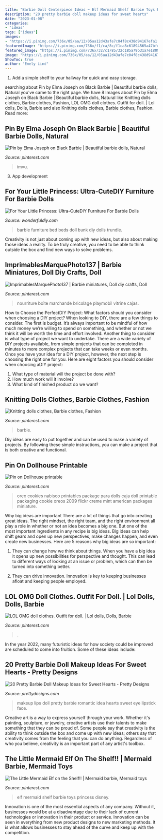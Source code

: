 ```yaml
---
title: "Barbie Doll Centerpiece Ideas ~ Elf Mermaid Shelf Barbie Toys Princess Disney"
description: "20 pretty barbie doll makeup ideas for sweet hearts"
date: "2023-01-08"
categories:
- "ideas"
tags: ["ideas"]
images:
- "https://i.pinimg.com/736x/05/aa/12/05aa12d43afe7c04f8c438d94167efa1.jpg"
featuredImage: "https://i.pinimg.com/736x/f1/ca/8c/f1ca8c61894565a47bfc779fd384faa1.jpg"
featured_image: "https://i.pinimg.com/736x/32/c1/85/32c185a79b31a7e18092a2f9a62af8b9--nabisco-oreo-miniature-food.jpg"
image: "https://i.pinimg.com/736x/05/aa/12/05aa12d43afe7c04f8c438d94167efa1.jpg"
ShowToc: true
author: "Emely Lind"
---
```



1. Add a simple shelf to your hallway for quick and easy storage.

	

		
searching about Pin by Elma Joseph on Black Barbie | Beautiful barbie dolls, Natural you've came to the right page. We have 8 Images about Pin by Elma Joseph on Black Barbie | Beautiful barbie dolls, Natural like Knitting dolls clothes, Barbie clothes, Fashion, LOL OMG doll clothes. Outfit for doll. | Lol dolls, Dolls, Barbie and also Knitting dolls clothes, Barbie clothes, Fashion. Read more:
		
    
## Pin By Elma Joseph On Black Barbie | Beautiful Barbie Dolls, Natural

<img loading=lazy src="https://i.pinimg.com/736x/f1/ca/8c/f1ca8c61894565a47bfc779fd384faa1.jpg" onerror="this.onerror=null;this.src='https://tse2.mm.bing.net/th?id=OIP.mZO3jL7qeF1brOIu11BEywHaKM&amp;pid=15.1';" alt="Pin by Elma Joseph on Black Barbie | Beautiful barbie dolls, Natural">

_Source: pinterest.com_

>imvu. 

	

3. App development 

    
## For Your Little Princess: Ultra-CuteDIY Furniture For Barbie Dolls

<img loading=lazy src="https://cdn.wonderfuldiy.com/wp-content/uploads/2018/09/Barbie-bunk-beds-with-a-trundle-bed.jpg" onerror="this.onerror=null;this.src='https://tse2.mm.bing.net/th?id=OIP.AH2XQUen0AFhC50Z7tVVMwHaHx&amp;pid=15.1';" alt="For Your Little Princess: Ultra-CuteDIY Furniture For Barbie Dolls">

_Source: wonderfuldiy.com_

>barbie furniture bed beds doll bunk diy dolls trundle. 

	

Creativity is not just about coming up with new ideas, but also about making those ideas a reality. To be truly creative, you need to be able to think outside the box and find new ways to solve problems.

    
## ImprimablesMarquePhoto137 | Barbie Miniatures, Doll Diy Crafts, Doll

<img loading=lazy src="https://i.pinimg.com/736x/05/aa/12/05aa12d43afe7c04f8c438d94167efa1.jpg" onerror="this.onerror=null;this.src='https://tse4.mm.bing.net/th?id=OIP.qA6wp4zeWwYjckmVM-b3TgHaL_&amp;pid=15.1';" alt="ImprimablesMarquePhoto137 | Barbie miniatures, Doll diy crafts, Doll">

_Source: pinterest.com_

>nourriture boîte marchande bricolage playmobil vitrine cajas. 

	

How to Choose the PerfectDIY Project: What factors should you consider when choosing a DIY project?
When looking to DIY, there are a few things to consider. The first is budget. It’s always important to be mindful of how much money we’re willing to spend on something, and whether or not we think it will be worth the time and effort involved. Another thing to consider is what type of project we want to undertake. There are a wide variety of DIY projects available, from simple projects that can be completed in minutes to more complex projects that can take weeks or even months. Once you have your idea for a DIY project, however, the next step is choosing the right one for you. Here are eight factors you should consider when choosing aDIY project: 
1) What type of material will the project be done with?
2) How much work will it involve?
3) What kind of finished product do we want?

    
## Knitting Dolls Clothes, Barbie Clothes, Fashion

<img loading=lazy src="https://i.pinimg.com/736x/27/03/47/270347ddf3d3d4f9dcec600acab22430.jpg" onerror="this.onerror=null;this.src='https://tse3.mm.bing.net/th?id=OIP.ahZ4hGGJXtOfmUTvpd3vwAHaLU&amp;pid=15.1';" alt="Knitting dolls clothes, Barbie clothes, Fashion">

_Source: pinterest.com_

>barbie. 

	

Diy ideas are easy to put together and can be used to make a variety of projects. By following these simple instructions, you can make a project that is both creative and functional.

    
## Pin On Dollhouse Printable

<img loading=lazy src="https://i.pinimg.com/736x/32/c1/85/32c185a79b31a7e18092a2f9a62af8b9--nabisco-oreo-miniature-food.jpg" onerror="this.onerror=null;this.src='https://tse4.mm.bing.net/th?id=OIP.kueNBrHZw3ZRomsSHfMNjwHaKU&amp;pid=15.1';" alt="Pin on Dollhouse printable">

_Source: pinterest.com_

>oreo cookies nabisco printables package para dolls caja doll printable packaging cookie oreos 2009 flickr creme mint american packages miniature. 

	

Why big ideas are important
There are a lot of things that go into creating great ideas. The right mindset, the right team, and the right environment all play a role in whether or not an idea becomes a big one. But one of the most important ingredients in any recipe is big ideas. Big ideas can help shift gears and open up new perspectives, make changes happen, and even create new businesses. Here are 5 reasons why big ideas are so important: 
1. They can change how we think about things. When you have a big idea it opens up new possibilities for perspective and thought. This can lead to different ways of looking at an issue or problem, which can then be turned into something better. 

2. They can drive innovation. Innovation is key to keeping businesses afloat and keeping people employed.

    
## LOL OMG Doll Clothes. Outfit For Doll. | Lol Dolls, Dolls, Barbie

<img loading=lazy src="https://i.pinimg.com/736x/ea/26/1b/ea261b8225029322b9483e869d9f2f0c.jpg" onerror="this.onerror=null;this.src='https://tse2.mm.bing.net/th?id=OIP.yLAeI-rq0woPECF__gcmlgHaLH&amp;pid=15.1';" alt="LOL OMG doll clothes. Outfit for doll. | Lol dolls, Dolls, Barbie">

_Source: pinterest.com_

>. 

	

In the year 2022, many futuristic ideas for how society could be improved are scheduled to come into fruition. Some of these ideas include: 

    
## 20 Pretty Barbie Doll Makeup Ideas For Sweet Hearts - Pretty Designs

<img loading=lazy src="http://www.prettydesigns.com/wp-content/uploads/2014/05/Romantic-Makeup-Idea-with-Red-Lips.jpg" onerror="this.onerror=null;this.src='https://tse4.mm.bing.net/th?id=OIP.2G1LARrpuEE081Dzh8PFxgHaLI&amp;pid=15.1';" alt="20 Pretty Barbie Doll Makeup Ideas for Sweet Hearts - Pretty Designs">

_Source: prettydesigns.com_

>makeup lips doll pretty barbie romantic idea hearts sweet eye lipstick face. 

	

Creative art is a way to express yourself through your work. Whether it's painting, sculpture, or jewelry, creative artists use their talents to make something that they can be proud of. Some people say that creativity is the ability to think outside the box and come up with new ideas; others say that creativity comes from the feeling that you can do anything. Regardless of who you believe, creativity is an important part of any artist's toolbox.

    
## The Little Mermaid Elf On The Shelf!! | Mermaid Barbie, Mermaid Toys

<img loading=lazy src="https://i.pinimg.com/736x/b3/11/09/b311098e22dcb35a2d035b8938880888.jpg" onerror="this.onerror=null;this.src='https://tse1.mm.bing.net/th?id=OIP.35tafMZBy-nuIe5Iqd0WIQHaJ3&amp;pid=15.1';" alt="The Little Mermaid Elf on the Shelf!! | Mermaid barbie, Mermaid toys">

_Source: pinterest.com_

>elf mermaid shelf barbie toys princess disney. 

	

Innovation is one of the most essential aspects of any company. Without it, businesses would be at a disadvantage due to their lack of current technologies or innovation in their product or service. Innovation can be seen in everything from new product designs to new marketing methods. It is what allows businesses to stay ahead of the curve and keep up with the competition.

